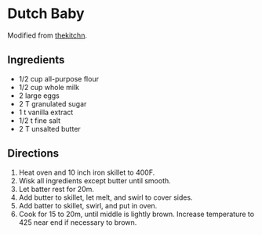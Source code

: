 # Dutch Baby

Modified from
[thekitchn](https://www.thekitchn.com/how-to-make-a-dutch-baby-pancake-227629).

## Ingredients

* 1/2 cup all-purpose flour
* 1/2 cup whole milk
* 2 large eggs
* 2 T granulated sugar
* 1 t vanilla extract
* 1/2 t fine salt
* 2 T unsalted butter

## Directions

1. Heat oven and 10 inch iron skillet to 400F.
2. Wisk all ingredients except butter until smooth.
3. Let batter rest for 20m.
4. Add butter to skillet, let melt, and swirl to cover sides.
5. Add batter to skillet, swirl, and put in oven.
6. Cook for 15 to 20m, until middle is lightly brown. Increase temperature
   to 425 near end if necessary to brown.
